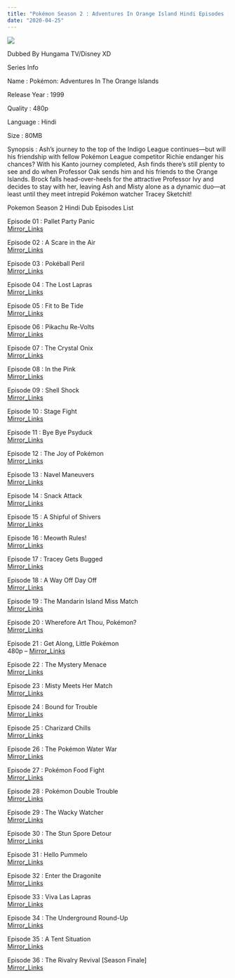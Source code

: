 ```yaml
---
title: "Pokémon Season 2 : Adventures In Orange Island Hindi Episodes [Hungama TV]"
date: "2020-04-25"
---
```


<script type="text/javascript">var app_url = 'https://gplinks.in/'; var app_api_token = 'b1d472bba476b57ae8863afba3b5b3a2a24e60eb'; var app_advert = 2; var app_domains = ["gdrivez.xyz"];</script>

  
<script src="//gplinks.in/js/full-page-script.js"></script>

[![](https://poketouch.files.wordpress.com/2019/04/pokemon_the_series_adventures_in_the_orange_islands_on_pokemon_tv_ash_pikachu_misty_brock_togepi_and_onix.jpg)](https://poketouch.files.wordpress.com/2019/04/pokemon_the_series_adventures_in_the_orange_islands_on_pokemon_tv_ash_pikachu_misty_brock_togepi_and_onix.jpg)

  

Dubbed By Hungama TV/Disney XD

Series Info

  

Name : Pokémon: Adventures In The Orange Islands

  

Release Year : 1999

  

Quality : 480p

  

Language : Hindi

  

Size : 80MB

  

Synopsis : Ash’s journey to the top of the Indigo League continues—but will his friendship with fellow Pokémon League competitor Richie endanger his chances? With his Kanto journey completed, Ash finds there’s still plenty to see and do when Professor Oak sends him and his friends to the Orange Islands. Brock falls head-over-heels for the attractive Professor Ivy and decides to stay with her, leaving Ash and Misty alone as a dynamic duo—at least until they meet intrepid Pokémon watcher Tracey Sketchit!  

  

  

Pokemon Season 2 Hindi Dub Episodes List

  

Episode 01 : Pallet Party Panic  
[Mirror\_Links](https://gdrivez.xyz/view/B5BBXn5dSF)

Episode 02 : A Scare in the Air  
[Mirror\_Links](https://gdrivez.xyz/view/PfyXc2bNzX)

Episode 03 : Pokéball Peril  
[Mirror\_Links](https://gdrivez.xyz/view/7w5PWTcQxN)

Episode 04 : The Lost Lapras  
[Mirror\_Links](https://gdrivez.xyz/view/rOCxp71210)

Episode 05 : Fit to Be Tide  
[Mirror\_Links](https://gdrivez.xyz/view/6nhLFspXyr)

Episode 06 : Pikachu Re-Volts  
[Mirror\_Links](https://gdrivez.xyz/view/TZaYOA1HCX)

Episode 07 : The Crystal Onix  
[Mirror\_Links](https://gdrivez.xyz/view/jC9WAz70sA)

Episode 08 : In the Pink  
[Mirror\_Links](https://gdrivez.xyz/view/OERkkzZYje)

Episode 09 : Shell Shock  
[Mirror\_Links](https://gdrivez.xyz/view/WH5beE5qZ8)

Episode 10 : Stage Fight  
[Mirror\_Links](https://gdrivez.xyz/view/b8NybLHY9c)

Episode 11 : Bye Bye Psyduck  
[Mirror\_Links](https://gdrivez.xyz/view/HpxbxrdSRN)

Episode 12 : The Joy of Pokémon  
[Mirror\_Links](https://gdrivez.xyz/view/q68s7k0h3R)

Episode 13 : Navel Maneuvers  
[Mirror\_Links](https://gdrivez.xyz/view/Wfz2XgbXR1)

Episode 14 : Snack Attack  
[Mirror\_Links](https://gdrivez.xyz/view/hWjwFTxqct)

Episode 15 : A Shipful of Shivers  
[Mirror\_Links](https://gdrivez.xyz/view/wZ4qyLeyaj)

Episode 16 : Meowth Rules!  
[Mirror\_Links](https://gdrivez.xyz/view/MAdcqZ00Xy)

Episode 17 : Tracey Gets Bugged  
[Mirror\_Links](https://gdrivez.xyz/view/YRBeS05xM2)

Episode 18 : A Way Off Day Off  
[Mirror\_Links](https://gdrivez.xyz/view/3fwPc20jHP)

Episode 19 : The Mandarin Island Miss Match  
[Mirror\_Links](https://gdrivez.xyz/view/aLkjpwwXd8)

Episode 20 : Wherefore Art Thou, Pokémon?  
[Mirror\_Links](https://gdrivez.xyz/view/jR8HCNkezO)

Episode 21 : Get Along, Little Pokémon  
480p – [Mirror\_Links](https://gdrivez.xyz/view/3fS6FKLrwN)

Episode 22 : The Mystery Menace  
[Mirror\_Links](https://gdrivez.xyz/view/Nkgw9kqWKw)

Episode 23 : Misty Meets Her Match  
[Mirror\_Links](https://gdrivez.xyz/view/BgfsqysP0F)

Episode 24 : Bound for Trouble  
[Mirror\_Links](https://gdrivez.xyz/view/jSRRe9Es5x)

Episode 25 : Charizard Chills  
[Mirror\_Links](https://gdrivez.xyz/view/papdG1Ktrw)

Episode 26 : The Pokémon Water War  
[Mirror\_Links](https://gdrivez.xyz/view/0p7aaFXSmn)

Episode 27 : Pokémon Food Fight  
[Mirror\_Links](https://gdrivez.xyz/view/f7CXR6YdYm)

Episode 28 : Pokémon Double Trouble  
[Mirror\_Links](https://gdrivez.xyz/view/bh0rmjwbpt)

Episode 29 : The Wacky Watcher  
[Mirror\_Links](https://gdrivez.xyz/view/f9EEbs58xw)

Episode 30 : The Stun Spore Detour  
[Mirror\_Links](https://gdrivez.xyz/view/e0zOaFQbLB)

Episode 31 : Hello Pummelo  
[Mirror\_Links](https://gdrivez.xyz/view/dWRwyt7zCG)

Episode 32 : Enter the Dragonite  
[Mirror\_Links](https://gdrivez.xyz/view/3RkHBQgE2Y)

Episode 33 : Viva Las Lapras  
[Mirror\_Links](https://gdrivez.xyz/view/MyCjqZLmWx)

Episode 34 : The Underground Round-Up  
[Mirror\_Links](https://gdrivez.xyz/view/0nHGYHWNgR)

Episode 35 : A Tent Situation  
[Mirror\_Links](https://gdrivez.xyz/view/k6nMghtnjh)

Episode 36 : The Rivalry Revival \[Season Finale\]  
[Mirror\_Links](https://gdrivez.xyz/view/nT3Lrnbt7K)
